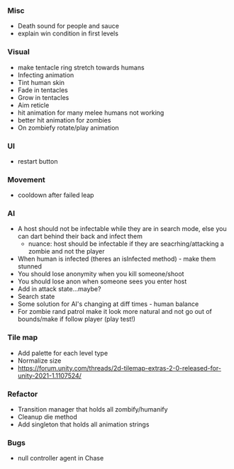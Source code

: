 ### Misc
* Death sound for people and sauce
* explain win condition in first levels

### Visual
* make tentacle ring stretch towards humans
* Infecting animation
* Tint human skin
* Fade in tentacles
* Grow in tentacles
* Aim reticle
* hit animation for many melee humans not working
* better hit animation for zombies
* On zombiefy rotate/play animation

### UI
* restart button


### Movement
* cooldown after failed leap

### AI
* A host should not be infectable while they are in search mode, else you can dart behind their back and infect them
	* nuance: host should be infectable if they are seacrhing/attacking a zombie and not the player
* When human is infected (theres an isInfected method) - make them stunned
* You should lose anonymity when you kill someone/shoot
* You should lose anon when someone sees you enter host
* Add in attack state...maybe?
* Search state
* Some solution for AI's changing at diff times - human balance
* For zombie rand patrol make it look more natural and not go out of bounds/make if follow player (play test!)


### Tile map
* Add palette for each level type
* Normalize size
* https://forum.unity.com/threads/2d-tilemap-extras-2-0-released-for-unity-2021-1.1107524/

### Refactor
* Transition manager that holds all zombify/humanify
* Cleanup die method
* Add singleton that holds all animation strings


### Bugs
* null controller agent in Chase


